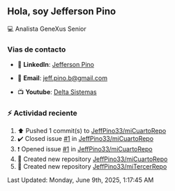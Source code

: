 ## Hola, soy Jefferson Pino

:computer: Analista GeneXus Senior

### Vias de contacto

- 💼 **LinkedIn**: [Jefferson Pino](https://www.linkedin.com/in/jefferson-pino-genexus-senior/)

- 📧 **Email**: [jeff.pino.b@gmail.com](mailto:jeff.pino.b@gmail.com)

- 📺 **Youtube**: [Delta Sistemas](https://www.youtube.com/channel/UCG-RR9SfEUvQTOi7K85Bk5g)

### :zap: Actividad reciente
<!--RECENT_ACTIVITY:start-->
1. ⬆️ Pushed 1 commit(s) to [JeffPino33/miCuartoRepo](https://github.com/JeffPino33/miCuartoRepo)<br>
2. ✔️ Closed issue [#1](https://github.com/JeffPino33/miCuartoRepo/issues/1) in [JeffPino33/miCuartoRepo](https://github.com/JeffPino33/miCuartoRepo)<br>
3. ❗️ Opened issue [#1](https://github.com/JeffPino33/miCuartoRepo/issues/1) in [JeffPino33/miCuartoRepo](https://github.com/JeffPino33/miCuartoRepo)<br>
4. 📔 Created new repository [JeffPino33/miCuartoRepo](https://github.com/JeffPino33/miCuartoRepo)<br>
5. 📔 Created new repository [JeffPino33/miTercerRepo](https://github.com/JeffPino33/miTercerRepo)<br>
<!--RECENT_ACTIVITY:end-->
<!--RECENT_ACTIVITY:last_update-->
Last Updated: Monday, June 9th, 2025, 1:17:45 AM
<!--RECENT_ACTIVITY:last_update_end-->
